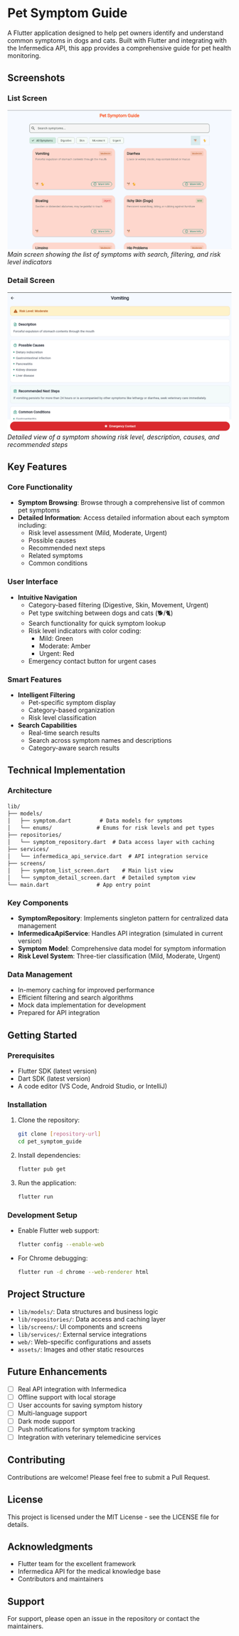 # Pet Symptom Guide

A Flutter application designed to help pet owners identify and understand common symptoms in dogs and cats. Built with Flutter and integrating with the Infermedica API, this app provides a comprehensive guide for pet health monitoring.

## Screenshots

### List Screen
![Symptom List Screen](assets/screenshots/list_screen.png)
*Main screen showing the list of symptoms with search, filtering, and risk level indicators*

### Detail Screen
![Symptom Detail Screen](assets/screenshots/detail_screen.png)
*Detailed view of a symptom showing risk level, description, causes, and recommended steps*

## Key Features

### Core Functionality
- **Symptom Browsing**: Browse through a comprehensive list of common pet symptoms
- **Detailed Information**: Access detailed information about each symptom including:
  - Risk level assessment (Mild, Moderate, Urgent)
  - Possible causes
  - Recommended next steps
  - Related symptoms
  - Common conditions

### User Interface
- **Intuitive Navigation**
  - Category-based filtering (Digestive, Skin, Movement, Urgent)
  - Pet type switching between dogs and cats (🐕/🐈)
  - Search functionality for quick symptom lookup
  - Risk level indicators with color coding:
    - Mild: Green
    - Moderate: Amber
    - Urgent: Red
  - Emergency contact button for urgent cases

### Smart Features
- **Intelligent Filtering**
  - Pet-specific symptom display
  - Category-based organization
  - Risk level classification
- **Search Capabilities**
  - Real-time search results
  - Search across symptom names and descriptions
  - Category-aware search results

## Technical Implementation

### Architecture
```
lib/
├── models/
│   ├── symptom.dart         # Data models for symptoms
│   └── enums/              # Enums for risk levels and pet types
├── repositories/
│   └── symptom_repository.dart  # Data access layer with caching
├── services/
│   └── infermedica_api_service.dart  # API integration service
├── screens/
│   ├── symptom_list_screen.dart    # Main list view
│   └── symptom_detail_screen.dart  # Detailed symptom view
└── main.dart               # App entry point
```

### Key Components
- **SymptomRepository**: Implements singleton pattern for centralized data management
- **InfermedicaApiService**: Handles API integration (simulated in current version)
- **Symptom Model**: Comprehensive data model for symptom information
- **Risk Level System**: Three-tier classification (Mild, Moderate, Urgent)

### Data Management
- In-memory caching for improved performance
- Efficient filtering and search algorithms
- Mock data implementation for development
- Prepared for API integration

## Getting Started

### Prerequisites
- Flutter SDK (latest version)
- Dart SDK (latest version)
- A code editor (VS Code, Android Studio, or IntelliJ)

### Installation
1. Clone the repository:
   ```bash
   git clone [repository-url]
   cd pet_symptom_guide
   ```

2. Install dependencies:
   ```bash
   flutter pub get
   ```

3. Run the application:
   ```bash
   flutter run
   ```

### Development Setup
- Enable Flutter web support:
  ```bash
  flutter config --enable-web
  ```
- For Chrome debugging:
  ```bash
  flutter run -d chrome --web-renderer html
  ```

## Project Structure
- `lib/models/`: Data structures and business logic
- `lib/repositories/`: Data access and caching layer
- `lib/screens/`: UI components and screens
- `lib/services/`: External service integrations
- `web/`: Web-specific configurations and assets
- `assets/`: Images and other static resources

## Future Enhancements
- [ ] Real API integration with Infermedica
- [ ] Offline support with local storage
- [ ] User accounts for saving symptom history
- [ ] Multi-language support
- [ ] Dark mode support
- [ ] Push notifications for symptom tracking
- [ ] Integration with veterinary telemedicine services

## Contributing
Contributions are welcome! Please feel free to submit a Pull Request.

## License
This project is licensed under the MIT License - see the LICENSE file for details.

## Acknowledgments
- Flutter team for the excellent framework
- Infermedica API for the medical knowledge base
- Contributors and maintainers

## Support
For support, please open an issue in the repository or contact the maintainers.
